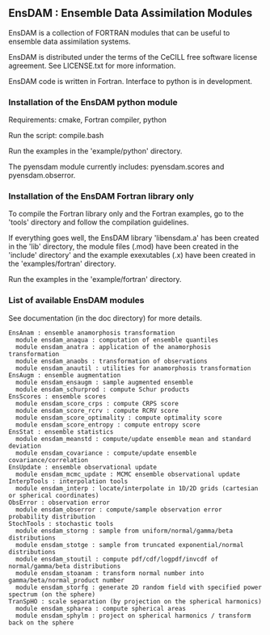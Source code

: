 ## EnsDAM : Ensemble Data Assimilation Modules

EnsDAM is a collection of FORTRAN modules
that can be useful to ensemble data assimilation systems.

EnsDAM is distributed under the terms of the CeCILL free software license agreement.
See LICENSE.txt for more information. 

EnsDAM code is written in Fortran.
Interface to python is in development.

### Installation of the EnsDAM python module

Requirements: cmake, Fortran compiler, python

Run the script: compile.bash

Run the examples in the 'example/python' directory.

The pyensdam module currently includes:
pyensdam.scores and pyensdam.obserror.

### Installation of the EnsDAM Fortran library only

To compile the Fortran library only and the Fortran examples,
go to the 'tools' directory and follow the compilation guidelines.

If everything goes well, the EnsDAM library 'libensdam.a'
has been created in the 'lib' directory, the module files (.mod)
have been created in the 'include' directory' and the example
exexutables (.x) have been created in the 'examples/fortran' directory.

Run the examples in the 'example/fortran' directory.

### List of available EnsDAM modules

See documentation (in the doc directory) for more details.

```
EnsAnam : ensemble anamorphosis transformation
  module ensdam_anaqua : computation of ensemble quantiles
  module ensdam_anatra : application of the anamorphosis transformation
  module ensdam_anaobs : transformation of observations
  module ensdam_anautil : utilities for anamorphosis transformation
EnsAugm : ensemble augmentation
  module ensdam_ensaugm : sample augmented ensemble
  module ensdam_schurprod : compute Schur products
EnsScores : ensemble scores
  module ensdam_score_crps : compute CRPS score
  module ensdam_score_rcrv : compute RCRV score
  module ensdam_score_optimality : compute optimality score
  module ensdam_score_entropy : compute entropy score
EnsStat : ensemble statistics
  module ensdam_meanstd : compute/update ensemble mean and standard deviation
  module ensdam_covariance : compute/update ensemble covariance/correlation
EnsUpdate : ensemble observational update
  module ensdam_mcmc_update : MCMC ensemble observational update
InterpTools : interpolation tools
  module ensdam_interp : locate/interpolate in 1D/2D grids (cartesian or spherical coordinates)
ObsError : observation error
  module ensdam_obserror : compute/sample observation error probability distribution
StochTools : stochastic tools
  module ensdam_storng : sample from uniform/normal/gamma/beta distributions
  module ensdam_stotge : sample from truncated exponential/normal distributions
  module ensdam_stoutil : compute pdf/cdf/logpdf/invcdf of normal/gamma/beta distributions
  module ensdam_stoanam : transform normal number into gamma/beta/normal_product number
  module ensdam_storfg : generate 2D random field with specified power spectrum (on the sphere)
TranSpHO : scale separation (by projection on the spherical harmonics)
  module ensdam_spharea : compute spherical areas
  module ensdam_sphylm : project on spherical harmonics / transform back on the sphere
```

